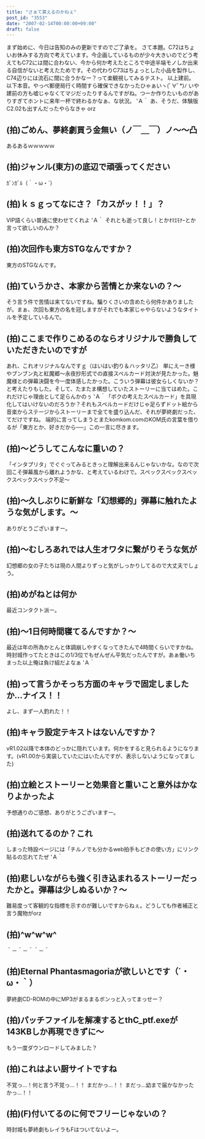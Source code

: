 ```yaml
---
title: "さぁて貰えるのかねぇ"
post_id: "3553"
date: "2007-02-14T00:00:00+09:00"
draft: false
---
```



まず始めに、今日は告知のみの更新ですのでご了承を。 さて本題。C72はちょいお休みする方向で考えています。今企画しているものが少々大きいのでどう考えてもC72には間に合わない、今から何か考えたところで中途半端モノしか出来る自信がないと考えたためです。その代わりC73はちょっとした小品を製作し、C74辺りには流石に間に合うかなー？って楽観視してみるテスト。 以上建前。以下本音。やっべ郵便局行く時間すら確保できなかったひゃぁいヽ(ﾟ∀ﾟ*)ﾉ いや建前の方も嘘じゃなくてマジだったりするんですがね。つーか作りたいものがありすぎてホントに来年一杯で終わるかなぁ、な状況。 'Ａ｀ あ、そうだ、体験版C2.02も出すんだったやらなきゃ orz
## (拍)ごめん、夢終劇買う金無い（ノ￣＿￣）ノ～～凸
あるあるｗｗｗｗｗ
## (拍)ジャンル(東方)の底辺で頑張ってください
ｶﾞﾝｶﾞﾙ（｀・ω・´）
## (拍)ｋｓｇってなにさ？「カスがッ！！」？
VIP語くらい普通に使わせてくれよ 'Ａ｀ それとも逝って良し！とかｵﾏｴﾓﾅｰとか言って欲しいのんか？
## (拍)次回作も東方STGなんですか？
東方のSTGなんです。
## (拍)ていうかさ、本家から苦情とか来ないの？～
そう言う件で苦情は来てないですね。騙りくさいの含めたら何件かありましたが。まぁ、次回も東方の名を冠しますがそれでも本家じゃやらないようなタイトルを予定しているんで。
## (拍)ここまで作りこめるのならオリジナルで勝負していただきたいのですが
あれ、これオリジナルなんですｇ（はいはい釣り＆ハッタリ乙） 単にえーき様やブンブン丸と紅魔郷～永夜抄形式での直接スペルカード対決が見たかった。魅魔様との弾幕決闘を今一度体感したかった。こういう弾幕は彼女らしくないか？と考えたりもした。そして、たまたま構想していたストーリーに当てはめた。これだけじゃ理由として足らんかのぅ 'Ａ｀「ボクの考えたスペルカード」を具現化してはいけないのだろうか？それもスペルカードだけじゃ足らずドット絵から音楽からステージからストーリーまで全てを盛り込んだ、それが夢終劇だった、てだけですね。 端的に言ってしまうとまたkomkom.comのKOM氏の言葉を借りるが「東方とか、好きだから──」この一言に尽きます。
## (拍)～どうしてこんなに重いの？
「インタプリタ」でぐぐってみるときっと理解出来るんじゃないかな。なので次回こそ弾幕風から離れようかな、と考えているわけで。スペックスペックスペックスペックスペック不足～
## (拍)～久しぶりに新鮮な「幻想郷的」弾幕に触れたような気がします。～
ありがとうございますー。
## (拍)～むしろあれでは人生オワタに繋がりそうな気が
幻想郷の女の子たちは現の人間よりずっと気がしっかりしてるので大丈夫でしょう。
## (拍)めがねとは何か
最近コンタクト派ー。
## (拍)～1日何時間寝てるんですか？～
最近は年の所為かとんと体調崩しやすくなってきたんで4時間くらいですかね。時封城作ってたときはこの1/3位でもぜんぜん平気だったんですが。あぁ働いちまった以上俺は負け組だよなぁ 'Ａ｀
## (拍)って言うかそっち方面のキャラで固定しましたか…ナイス！！
よし、まず一人釣れた！！
## (拍)キャラ設定テキストはないんですか？
vR1.02以降で本体のどっかに隠れています。何かをすると見られるようになります。(vR1.00から実装していたにはいたんですが、表示しないようになってました)
## (拍)立絵とストーリーと効果音と重いこと意外はかなりよかったよ
予想通りのご感想、ありがとうございますー。
## (拍)送れてるのか？これ
しまった特設ページには「チルノでも分かるweb拍手もどきの使い方」にリンク貼るの忘れてたぜ 'Ａ｀
## (拍)悲しいながらも強く引き込まれるストーリーだったかと。弾幕は少しぬるいか？～
難易度って客観的な指標を示すのが難しいですからねぇ。どうしても作者補正と言う魔物がorz
## (拍)^w^w^w^
＾－＾－＾＾－＾
## (拍)Eternal Phantasmagoriaが欲しいとです（´・ω・｀）
夢終劇CD-ROMの中にMP3がまるまるボンっと入ってまっせー？
## (拍)パッチファイルを解凍するとthC_ptf.exeが143KBしか再現できずに～
もう一度ダウンロードしてみました？
## (拍)これはよい厨サイトですね
不覚っ…！何と言う不覚っ…！！ まだかっ…！！ まだっ…幼まで届かなかったかっ…！！
## (拍)(F)付いてるのに何でフリーじゃないの？
時封城も夢終劇もレイラもFはついてないよー。
